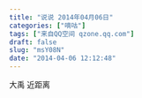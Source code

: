 ```yaml
---
title: "说说 2014年04月06日"
categories: ["嘀咕"]
tags: ["来自QQ空间 qzone.qq.com"]
draft: false
slug: "msY08N"
date: "2014-04-06 12:12:48"
---
```


大禹 近距离
